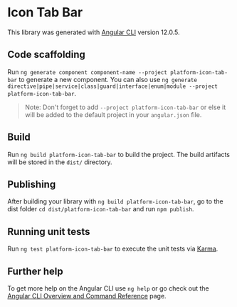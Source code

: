 # Icon Tab Bar

This library was generated with [Angular CLI](https://github.com/angular/angular-cli) version 12.0.5.

## Code scaffolding

Run `ng generate component component-name --project platform-icon-tab-bar` to generate a new component. You can also use `ng generate directive|pipe|service|class|guard|interface|enum|module --project platform-icon-tab-bar`.
> Note: Don't forget to add `--project platform-icon-tab-bar` or else it will be added to the default project in your `angular.json` file. 

## Build

Run `ng build platform-icon-tab-bar` to build the project. The build artifacts will be stored in the `dist/` directory.

## Publishing

After building your library with `ng build platform-icon-tab-bar`, go to the dist folder `cd dist/platform-icon-tab-bar` and run `npm publish`.

## Running unit tests

Run `ng test platform-icon-tab-bar` to execute the unit tests via [Karma](https://karma-runner.github.io).

## Further help

To get more help on the Angular CLI use `ng help` or go check out the [Angular CLI Overview and Command Reference](https://angular.io/cli) page.
